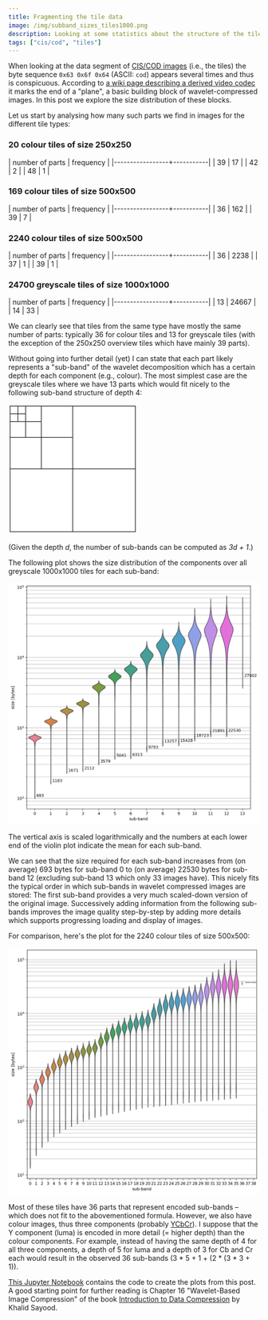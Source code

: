 ```yaml
---
title: Fragmenting the tile data
image: /img/subband_sizes_tiles1000.png
description: Looking at some statistics about the structure of the tile data we learn something about the underlying wavelet compression.
tags: ["cis/cod", "tiles"]
---
```


When looking at the data segment of [CIS/COD
images](/2024/04/03/learning-about-the-image-format.html) (i.e., the
tiles) the byte sequence `0x63 0x6f 0x64` (ASCII: `cod`) appears
several times and thus is conspicuous. According to [a wiki page
describing a derived video
codec](https://wiki.multimedia.cx/index.php/Lightning_Strike_Video_Codec)
it marks the end of a "plane", a basic building block of
wavelet-compressed images. In this post we explore the size
distribution of these blocks.

Let us start by analysing how many such parts we find in images for
the different tile types:

### 20 colour tiles of size 250x250

| number of parts | frequency |
|-----------------+-----------|
|              39 |        17 |
|              42 |         2 |
|              48 |         1 |

### 169 colour tiles of size 500x500

| number of parts | frequency |
|-----------------+-----------|
|              36 |       162 |
|              39 |         7 |

### 2240 colour tiles of size 500x500

| number of parts | frequency |
|-----------------+-----------|
|              36 |      2238 |
|              37 |         1 |
|              39 |         1 |

### 24700 greyscale tiles of size 1000x1000

| number of parts | frequency |
|-----------------+-----------|
|              13 |     24667 |
|              14 |        33 |

We can clearly see that tiles from the same type have mostly the same
number of parts: typically 36 for colour tiles and 13 for greyscale
tiles (with the exception of the 250x250 overview tiles which have
mainly 39 parts).

Without going into further detail (yet) I can state that each part
likely represents a "sub-band" of the wavelet decomposition which has
a certain depth for each component (e.g., colour). The most simplest
case are the greyscale tiles where we have 13 parts which would fit
nicely to the following sub-band structure of depth 4:

![13 sub-bands](/img/13subbands.png)

(Given the depth *d*, the number of sub-bands can be computed as *3d +
1*.)

The following plot shows the size distribution of the components over
all greyscale 1000x1000 tiles for each sub-band:

![sub-band sizes for all 1000x1000 greyscale tiles](/img/subband_sizes_tiles1000.png)

The vertical axis is scaled logarithmically and the numbers at each
lower end of the violin plot indicate the mean for each sub-band.

We can see that the size required for each sub-band increases from (on
average) 693 bytes for sub-band 0 to (on average) 22530 bytes for
sub-band 12 (excluding sub-band 13 which only 33 images have). This
nicely fits the typical order in which sub-bands in wavelet compressed
images are stored: The first sub-band provides a very much scaled-down
version of the original image. Successively adding information from
the following sub-bands improves the image quality step-by-step by
adding more details which supports progressing loading and display of
images.

For comparison, here's the plot for the 2240 colour tiles of size
500x500:

![sub-band sizes for the 2240 colour tiles of size 500x500](/img/subband_sizes_tiles500.png)

Most of these tiles have 36 parts that represent encoded sub-bands
– which does not fit to the abovementioned formula. However, we also
have colour images, thus three components (probably
[YCbCr](https://en.wikipedia.org/wiki/YCbCr)). I suppose that the Y
component (luma) is encoded in more detail (= higher depth) than the
colour components. For example, instead of having the same depth of 4
for all three components, a depth of 5 for luma and a depth of 3 for
Cb and Cr each would result in the observed 36 sub-bands (3 * 5 + 1 +
(2 * (3 * 3 + 1)).

[This Jupyter Notebook](/src/Cod.ipynb) contains the code to create
the plots from this post. A good starting point for further reading is
Chapter 16 "Wavelet-Based Image Compression" of the book [Introduction
to Data Compression](https://doi.org/10.1016/C2010-0-69630-1) by
Khalid Sayood.
